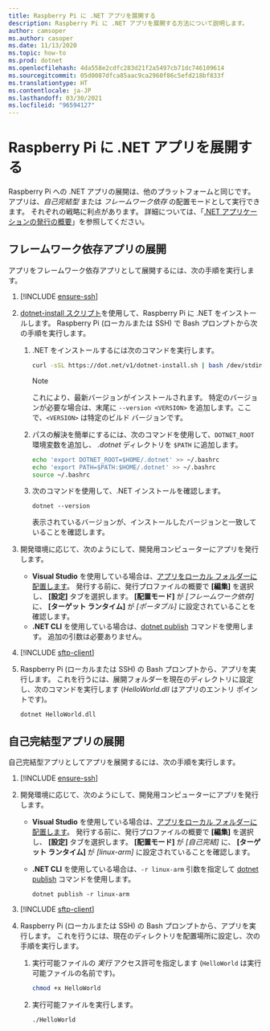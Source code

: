 ```yaml
---
title: Raspberry Pi に .NET アプリを展開する
description: Raspberry Pi に .NET アプリを展開する方法について説明します。
author: camsoper
ms.author: casoper
ms.date: 11/13/2020
ms.topic: how-to
ms.prod: dotnet
ms.openlocfilehash: 4da558e2cdfc283d21f2a5497cb71dc746109614
ms.sourcegitcommit: 05d0087dfca85aac9ca2960f86c5efd218bf833f
ms.translationtype: HT
ms.contentlocale: ja-JP
ms.lasthandoff: 03/30/2021
ms.locfileid: "96594127"
---
```

# <a name="deploy-net-apps-to-raspberry-pi"></a>Raspberry Pi に .NET アプリを展開する

Raspberry Pi への .NET アプリの展開は、他のプラットフォームと同じです。 アプリは、*自己完結型* または *フレームワーク依存* の配置モードとして実行できます。 それぞれの戦略に利点があります。 詳細については、「[.NET アプリケーションの発行の概要](../core/deploying/index.md)」を参照してください。

## <a name="deploying-a-framework-dependent-app"></a>フレームワーク依存アプリの展開

アプリをフレームワーク依存アプリとして展開するには、次の手順を実行します。

1. [!INCLUDE [ensure-ssh](includes/ensure-ssh.md)]

1. [dotnet-install スクリプト](../core/tools/dotnet-install-script.md)を使用して、Raspberry Pi に .NET をインストールします。 Raspberry Pi (ローカルまたは SSH) で Bash プロンプトから次の手順を実行します。
    1. .NET をインストールするには次のコマンドを実行します。

        ```bash
        curl -sSL https://dot.net/v1/dotnet-install.sh | bash /dev/stdin
        ```

        > [!NOTE]
        > これにより、最新バージョンがインストールされます。 特定のバージョンが必要な場合は、末尾に `--version <VERSION>` を追加します。ここで、`<VERSION>` は特定のビルド バージョンです。

    1. パスの解決を簡単にするには、次のコマンドを使用して、`DOTNET_ROOT` 環境変数を追加し、 *.dotnet* ディレクトリを `$PATH` に追加します。

        ```bash
        echo 'export DOTNET_ROOT=$HOME/.dotnet' >> ~/.bashrc
        echo 'export PATH=$PATH:$HOME/.dotnet' >> ~/.bashrc
        source ~/.bashrc
        ```

    1. 次のコマンドを使用して、.NET インストールを確認します。

        ```dotnetcli
        dotnet --version
        ```

        表示されているバージョンが、インストールしたバージョンと一致していることを確認します。

1. 開発環境に応じて、次のようにして、開発用コンピューターにアプリを発行します。
    - **Visual Studio** を使用している場合は、[アプリをローカル フォルダーに配置します](/visualstudio/deployment/quickstart-deploy-to-local-folder?view=vs-2019)。 発行する前に、発行プロファイルの概要で **[編集]** を選択し、 **[設定]** タブを選択します。 **[配置モード]** が *[フレームワーク依存]* に、 **[ターゲット ランタイム]** が *[ポータブル]* に設定されていることを確認します。
    - **.NET CLI** を使用している場合は、[dotnet publish](../core/tools/dotnet-publish.md) コマンドを使用します。 追加の引数は必要ありません。

1. [!INCLUDE [sftp-client](includes/sftp-client.md)]

1. Raspberry Pi (ローカルまたは SSH) の Bash プロンプトから、アプリを実行します。 これを行うには、展開フォルダーを現在のディレクトリに設定し、次のコマンドを実行します (*HelloWorld.dll* はアプリのエントリ ポイントです)。

    ```dotnetcli
    dotnet HelloWorld.dll
    ```

## <a name="deploying-a-self-contained-app"></a>自己完結型アプリの展開

自己完結型アプリとしてアプリを展開するには、次の手順を実行します。

1. [!INCLUDE [ensure-ssh](includes/ensure-ssh.md)]

1. 開発環境に応じて、次のようにして、開発用コンピューターにアプリを発行します。
    - **Visual Studio** を使用している場合は、[アプリをローカル フォルダーに配置します](/visualstudio/deployment/quickstart-deploy-to-local-folder?view=vs-2019)。 発行する前に、発行プロファイルの概要で **[編集]** を選択し、 **[設定]** タブを選択します。 **[配置モード]** が *[自己完結]* に、 **[ターゲット ランタイム]** が *[linux-arm]* に設定されていることを確認します。
    - **.NET CLI** を使用している場合は、`-r linux-arm` 引数を指定して [dotnet publish](../core/tools/dotnet-publish.md) コマンドを使用します。

        ```dotnetcli
        dotnet publish -r linux-arm
        ```

1. [!INCLUDE [sftp-client](includes/sftp-client.md)]

1. Raspberry Pi (ローカルまたは SSH) の Bash プロンプトから、アプリを実行します。 これを行うには、現在のディレクトリを配置場所に設定し、次の手順を実行します。
    1. 実行可能ファイルの *実行* アクセス許可を指定します (`HelloWorld` は実行可能ファイルの名前です)。

        ```bash
        chmod +x HelloWorld
        ```

    1. 実行可能ファイルを実行します。

        ```bash
        ./HelloWorld
        ```
